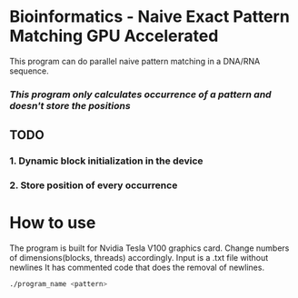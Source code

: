 # Bioinformatics - Naive Exact Pattern Matching GPU Accelerated
This program can do parallel naive pattern matching in a DNA/RNA sequence.
### *This program only calculates occurrence of a pattern and doesn't store the positions*
## TODO
### 1. Dynamic block initialization in the device
### 2. Store position of every occurrence  

# How to use
The program is built for Nvidia Tesla V100 graphics card. Change numbers of dimensions(blocks, threads) accordingly.
Input is a .txt file without newlines
It has commented code that does the removal of newlines.
```bash
./program_name <pattern>
